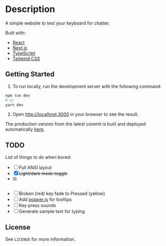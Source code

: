 # Description

A simple website to test your keyboard for chatter.

Built with:

* [React](https://reactjs.org/)
* [Next.js](https://nextjs.org/)
* [TypeScript](https://www.typescriptlang.org/)
* [Tailwind CSS](https://tailwindcss.com/)

## Getting Started

1. To run locally, run the development server with the following command:

```bash
npm run dev
# or
yarn dev
```

2. Open [http://localhost:3000](http://localhost:3000) in your browser to see the result.

The production version from the latest commit is built and deployed automatically [here](https://keyboard.dmitrijs.lv).

## TODO

List of things to do when bored:
- [ ] Full ANSI layout
- [x] ~~Light/dark mode toggle~~
- [X] ~~~Save settings to `localStorage`~~~
- [ ] Broken (red) key fade to Pressed (yellow)
- [ ] Add [popper.js](https://popper.js.org/) for tooltips
- [ ] Key press sounds
- [ ] Generate sample text for typing

## License

See `LICENSE` for more information.
